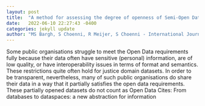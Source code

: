 ```yaml
---
layout: post
title:  "A method for assessing the degree of openness of Semi-Open Data initiatives: applied to the justice domain"
date:   2022-06-10 22:27:43 -0400
categories: jekyll update
author: "MS Bargh, S Choenni, R Meijer, S Choenni - International Journal of Electronic , 2022"
---
```

Some public organisations struggle to meet the Open Data requirements fully because their data often have sensitive (personal) information, are of low quality, or have interoperability issues in terms of format and semantics. These restrictions quite often hold for justice domain datasets. In order to be transparent, nevertheless, many of such public organisations do share their data in a way that it partially satisfies the open data requirements. These partially opened datasets do not count as Open Data 
Cites: From databases to dataspaces: a new abstraction for information